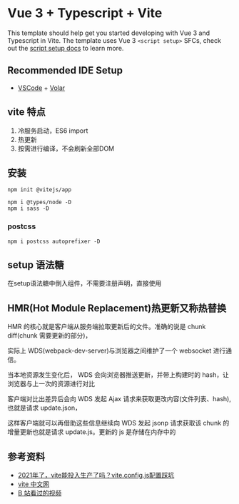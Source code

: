 # Vue 3 + Typescript + Vite

This template should help get you started developing with Vue 3 and Typescript in Vite. The template uses Vue 3 `<script setup>` SFCs, check out the [script setup docs](https://v3.vuejs.org/api/sfc-script-setup.html#sfc-script-setup) to learn more.

## Recommended IDE Setup

- [VSCode](https://code.visualstudio.com/) + [Volar](https://marketplace.visualstudio.com/items?itemName=johnsoncodehk.volar)

## vite 特点

1. 冷服务启动，ES6 import
2. 热更新
3. 按需进行编译，不会刷新全部DOM

## 安装

```shell
npm init @vitejs/app

npm i @types/node -D
npm i sass -D
```

### postcss

```
npm i postcss autoprefixer -D
```


## setup 语法糖

在setup语法糖中倒入组件，不需要注册声明，直接使用


## HMR(Hot Module Replacement)热更新又称热替换

HMR 的核心就是客户端从服务端拉取更新后的文件。准确的说是 chunk diff(chunk 需要更新的部分)，

实际上 WDS(webpack-dev-server)与浏览器之间维护了一个 websocket 进行通信。

当本地资源发生变化后， WDS 会向浏览器推送更新，并带上构建时的 hash，让浏览器与上一次的资源进行对比

客户端对比出差异后会向 WDS 发起 Ajax 请求来获取更改内容(文件列表、hash),也就是请求 update.json，

这样客户端就可以再借助这些信息继续向 WDS 发起 jsonp 请求获取该 chunk 的增量更新也就是请求 update.js。更新的 js 是存储在内存中的


## 参考资料

* [2021年了，vite能投入生产了吗？vite.config.js配置踩坑](https://juejin.cn/post/6989475484551610381)
* [vite 中文网](https://vitejs.cn/guide/)
* [B 站看过的视频](https://www.bilibili.com/video/BV1QP4y1p748?p=14&spm_id_from=pageDriver)

